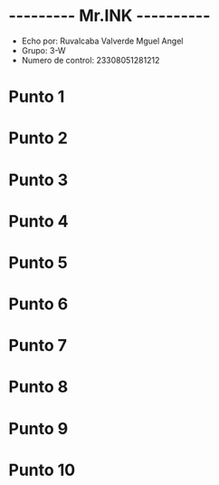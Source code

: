 # --------- Mr.INK ----------
- Echo por: Ruvalcaba Valverde Mguel Angel
- Grupo: 3-W
- Numero de control: 23308051281212

# Punto 1

# Punto 2

# Punto 3

# Punto 4

# Punto 5

# Punto 6

# Punto 7

# Punto 8

# Punto 9

# Punto 10
